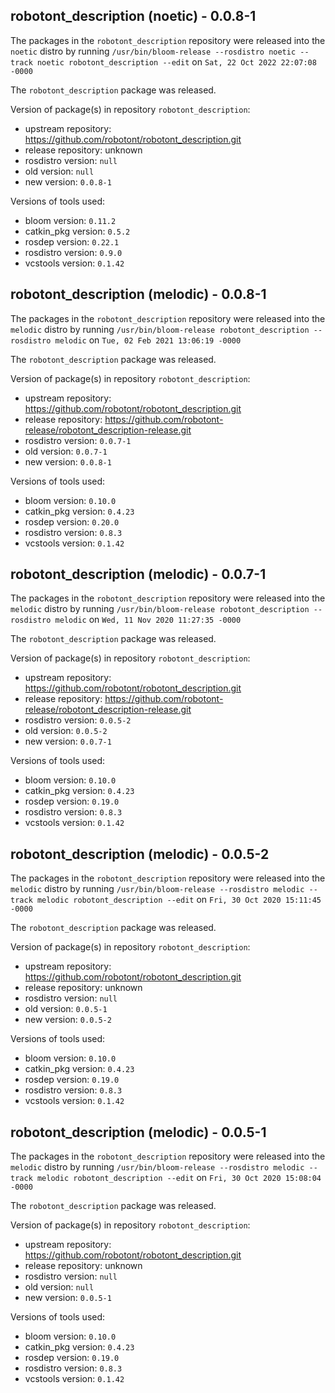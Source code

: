 ## robotont_description (noetic) - 0.0.8-1

The packages in the `robotont_description` repository were released into the `noetic` distro by running `/usr/bin/bloom-release --rosdistro noetic --track noetic robotont_description --edit` on `Sat, 22 Oct 2022 22:07:08 -0000`

The `robotont_description` package was released.

Version of package(s) in repository `robotont_description`:

- upstream repository: https://github.com/robotont/robotont_description.git
- release repository: unknown
- rosdistro version: `null`
- old version: `null`
- new version: `0.0.8-1`

Versions of tools used:

- bloom version: `0.11.2`
- catkin_pkg version: `0.5.2`
- rosdep version: `0.22.1`
- rosdistro version: `0.9.0`
- vcstools version: `0.1.42`


## robotont_description (melodic) - 0.0.8-1

The packages in the `robotont_description` repository were released into the `melodic` distro by running `/usr/bin/bloom-release robotont_description --rosdistro melodic` on `Tue, 02 Feb 2021 13:06:19 -0000`

The `robotont_description` package was released.

Version of package(s) in repository `robotont_description`:

- upstream repository: https://github.com/robotont/robotont_description.git
- release repository: https://github.com/robotont-release/robotont_description-release.git
- rosdistro version: `0.0.7-1`
- old version: `0.0.7-1`
- new version: `0.0.8-1`

Versions of tools used:

- bloom version: `0.10.0`
- catkin_pkg version: `0.4.23`
- rosdep version: `0.20.0`
- rosdistro version: `0.8.3`
- vcstools version: `0.1.42`


## robotont_description (melodic) - 0.0.7-1

The packages in the `robotont_description` repository were released into the `melodic` distro by running `/usr/bin/bloom-release robotont_description --rosdistro melodic` on `Wed, 11 Nov 2020 11:27:35 -0000`

The `robotont_description` package was released.

Version of package(s) in repository `robotont_description`:

- upstream repository: https://github.com/robotont/robotont_description.git
- release repository: https://github.com/robotont-release/robotont_description-release.git
- rosdistro version: `0.0.5-2`
- old version: `0.0.5-2`
- new version: `0.0.7-1`

Versions of tools used:

- bloom version: `0.10.0`
- catkin_pkg version: `0.4.23`
- rosdep version: `0.19.0`
- rosdistro version: `0.8.3`
- vcstools version: `0.1.42`


## robotont_description (melodic) - 0.0.5-2

The packages in the `robotont_description` repository were released into the `melodic` distro by running `/usr/bin/bloom-release --rosdistro melodic --track melodic robotont_description --edit` on `Fri, 30 Oct 2020 15:11:45 -0000`

The `robotont_description` package was released.

Version of package(s) in repository `robotont_description`:

- upstream repository: https://github.com/robotont/robotont_description.git
- release repository: unknown
- rosdistro version: `null`
- old version: `0.0.5-1`
- new version: `0.0.5-2`

Versions of tools used:

- bloom version: `0.10.0`
- catkin_pkg version: `0.4.23`
- rosdep version: `0.19.0`
- rosdistro version: `0.8.3`
- vcstools version: `0.1.42`


## robotont_description (melodic) - 0.0.5-1

The packages in the `robotont_description` repository were released into the `melodic` distro by running `/usr/bin/bloom-release --rosdistro melodic --track melodic robotont_description --edit` on `Fri, 30 Oct 2020 15:08:04 -0000`

The `robotont_description` package was released.

Version of package(s) in repository `robotont_description`:

- upstream repository: https://github.com/robotont/robotont_description.git
- release repository: unknown
- rosdistro version: `null`
- old version: `null`
- new version: `0.0.5-1`

Versions of tools used:

- bloom version: `0.10.0`
- catkin_pkg version: `0.4.23`
- rosdep version: `0.19.0`
- rosdistro version: `0.8.3`
- vcstools version: `0.1.42`


